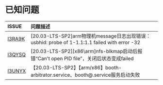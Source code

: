 # 已知问题

|  ISSUE   |问题描述  |
|:---  |:----  |
| [I3RA9K](https://gitee.com/openeuler/kernel/issues/I3RA9K) | [20.03-LTS-SP2]arm物理机message日志出现错误：usbhid: probe of 1-1.1:1.1 failed with error -32 |
| [I3QYSQ](https://gitee.com/src-openeuler/nfs-utils/issues/I3QYSQ) | [20.03-LTS-SP2][x86\arm]nfs-blkmap启动后报错“Can't open PID file”，关闭后状态变成failed|
| [I3UNYX](https://gitee.com/src-openeuler/booth/issues/I3UNYX) | 【20.03-LTS-SP2】【arm/x86】booth-arbitrator.service、booth@.service服务启动失败|